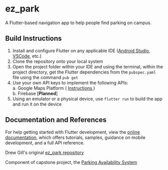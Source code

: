 # ez_park

A Flutter-based navigation app to help people find parking on campus.

## Build Instructions
1. Install and configure Flutter on any applicable IDE ([Android Studio](https://docs.flutter.dev/tools/android-studio), [VSCode](https://docs.flutter.dev/tools/vs-code), etc.)
2. Clone the repository onto your local system
3. Open the project folder within your IDE and using the terminal, within the project directory, get the Flutter dependencies from the `pubspec.yaml` file using the command `pub get`
4. Use your own API keys to implement the following APIs:  
  a. Google Maps Platform ( [Instructions ](https://developers.google.com/maps/flutter-package/config))  
  b. Firebase [**Planned**]
5. Using an emulator or a physical device, use `flutter run` to build the app and run it on the device

## Documentation and References

For help getting started with Flutter development, view the
[online documentation](https://docs.flutter.dev/), which offers tutorials,
samples, guidance on mobile development, and a full API reference.

Drew Gill's original [ez_park repository](https://github.com/drew-gill/ez-park)

Component of capstone project, the [Parking Availability System](https://github.com/emeurrens/parking-availability-system)

